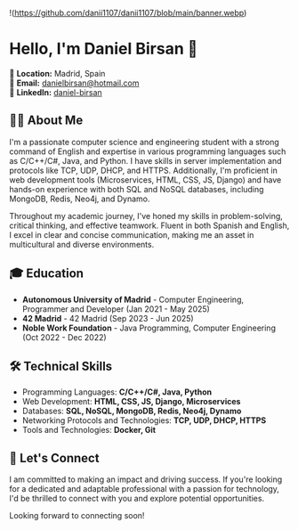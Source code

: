 !(https://github.com/danii1107/danii1107/blob/main/banner.webp)
# Hello, I'm Daniel Birsan 👋

📍 **Location:** Madrid, Spain  
📧 **Email:** danielbirsan@hotmail.com  
🔗 **LinkedIn:** [daniel-birsan](https://linkedin.com/in/daniel-birsan)

## 👨‍💻 About Me

I'm a passionate computer science and engineering student with a strong command of English and expertise in various programming languages such as C/C++/C#, Java, and Python. I have skills in server implementation and protocols like TCP, UDP, DHCP, and HTTPS. Additionally, I'm proficient in web development tools (Microservices, HTML, CSS, JS, Django) and have hands-on experience with both SQL and NoSQL databases, including MongoDB, Redis, Neo4j, and Dynamo.

Throughout my academic journey, I've honed my skills in problem-solving, critical thinking, and effective teamwork. Fluent in both Spanish and English, I excel in clear and concise communication, making me an asset in multicultural and diverse environments.

## 🎓 Education

- **Autonomous University of Madrid** - Computer Engineering, Programmer and Developer (Jan 2021 - May 2025)
- **42 Madrid** - 42 Madrid (Sep 2023 - Jun 2025)
- **Noble Work Foundation** - Java Programming, Computer Engineering (Oct 2022 - Dec 2022)

## 🛠 Technical Skills

- Programming Languages: **C/C++/C#, Java, Python**
- Web Development: **HTML, CSS, JS, Django, Microservices**
- Databases: **SQL, NoSQL, MongoDB, Redis, Neo4j, Dynamo**
- Networking Protocols and Technologies: **TCP, UDP, DHCP, HTTPS**
- Tools and Technologies: **Docker, Git**

## 🤝 Let's Connect

I am committed to making an impact and driving success. If you're looking for a dedicated and adaptable professional with a passion for technology, I'd be thrilled to connect with you and explore potential opportunities.

Looking forward to connecting soon!
